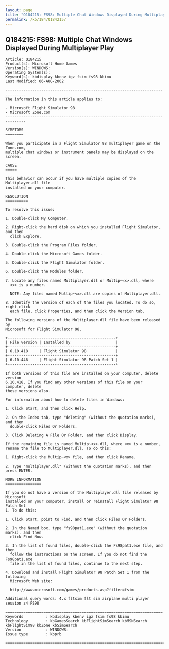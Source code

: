 ```yaml
---
layout: page
title: "Q184215: FS98: Multiple Chat Windows Displayed During Multiplayer Play"
permalink: /kb/184/Q184215/
---
```


## Q184215: FS98: Multiple Chat Windows Displayed During Multiplayer Play

	Article: Q184215
	Product(s): Microsoft Home Games
	Version(s): WINDOWS:
	Operating System(s): 
	Keyword(s): kbdisplay kbenv igz fsim fs98 kbimu
	Last Modified: 06-AUG-2002
	
	-------------------------------------------------------------------------------
	The information in this article applies to:
	
	- Microsoft Flight Simulator 98 
	- Microsoft Zone.com 
	-------------------------------------------------------------------------------
	
	SYMPTOMS
	========
	
	When you participate in a Flight Simulator 98 multiplayer game on the Zone.com,
	multiple chat windows or instrument panels may be displayed on the screen.
	
	CAUSE
	=====
	
	This behavior can occur if you have multiple copies of the Multiplayer.dll file
	installed on your computer.
	
	RESOLUTION
	==========
	
	To resolve this issue:
	
	1. Double-click My Computer.
	
	2. Right-click the hard disk on which you installed Flight Simulator, and then
	  click Explore.
	
	3. Double-click the Program Files folder.
	
	4. Double-click the Microsoft Games folder.
	
	5. Double-click the Flight Simulator folder.
	
	6. Double-click the Modules folder.
	
	7. Locate any files named Multiplayer.dll or Multip~<x>.dll, where
	  <x> is a number.
	
	  NOTE: Any files named Multip~<x>.dll are copies of Multiplayer.dll.
	
	8. Identify the version of each of the files you located. To do so, right-click
	  each file, click Properties, and then click the Version tab.
	
	The following versions of the Multiplayer.dll file have been released by
	Microsoft for Flight Simulator 98.
	
	+------------------------------------------------+
	| File version | Installed by                    | 
	+------------------------------------------------+
	| 6.10.418     | Flight Simulator 98             | 
	+------------------------------------------------+
	| 6.10.446     | Flight Simulator 98 Patch Set 1 | 
	+------------------------------------------------+
	
	If both versions of this file are installed on your computer, delete version
	6.10.418. If you find any other versions of this file on your computer, delete
	these versions also.
	
	For information about how to delete files in Windows:
	
	1. Click Start, and then click Help.
	
	2. On the Index tab, type "deleting" (without the quotation marks), and then
	  double-click Files Or Folders.
	
	3. Click Deleting A File Or Folder, and then click Display.
	
	If the remaining file is named Multip~<x>.dll, where <x> is a number,
	rename the file to Multiplayer.dll. To do this:
	
	1. Right-click the Multip~<x> file, and then click Rename.
	
	2. Type "multiplayer.dll" (without the quotation marks), and then press ENTER.
	
	MORE INFORMATION
	================
	
	If you do not have a version of the Multiplayer.dll file released by Microsoft
	installed on your computer, install or reinstall Flight Simulator 98 Patch Set
	1. To do this:
	
	1. Click Start, point to Find, and then click Files Or Folders.
	
	2. In the Named box, type "fs98pat1.exe" (without the quotation marks), and then
	  click Find Now.
	
	3. In the list of found files, double-click the Fs98pat1.exe file, and then
	  follow the instructions on the screen. If you do not find the Fs98pat1.exe
	  file in the list of found files, continue to the next step.
	
	4. Download and install Flight Simulator 98 Patch Set 1 from the following
	  Microsoft Web site:
	
	  http://www.microsoft.com/games/products.asp?filter=fsim
	
	Additional query words: 4.x fltsim flt sim airplane multi player session z4 FS98
	
	======================================================================
	Keywords          : kbdisplay kbenv igz fsim fs98 kbimu 
	Technology        : kbGamesSearch kbFlightSimSearch kbMSNSearch kbFlightSim98 kbZone kbSimSearch
	Version           : WINDOWS:
	Issue type        : kbprb
	
	=============================================================================
	
